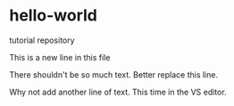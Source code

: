 # hello-world
tutorial repository

This is a new line in this file

There shouldn't be so much text. Better replace this line. 

Why not add another line of text. This time in the VS editor.
